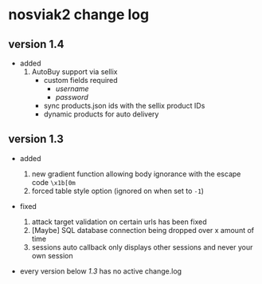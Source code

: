 # nosviak2 change log


## version 1.4

- added
    1. AutoBuy support via sellix
        - custom fields required
            - *username*
            - *password*
        - sync products.json ids with the sellix product IDs
        - dynamic products for auto delivery

## version 1.3

- added 
    1. new gradient function allowing body ignorance with the escape code `\x1b[0m`
    2. forced table style option (ignored on when set to `-1`)
  
- fixed
    1. attack target validation on certain urls has been fixed
    2. [Maybe] SQL database connection being dropped over x amount of time
    3. sessions auto callback only displays other sessions and never your own session



- every version below *1.3* has no active change.log